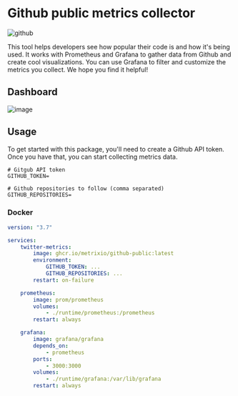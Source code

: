 # Github public metrics collector

![github](https://user-images.githubusercontent.com/773481/209463759-1a359047-3263-454b-b8ae-3444b5102bc8.png)

This tool helps developers see how popular their code is and how it's being used. It works with Prometheus and Grafana to gather data from Github and create cool visualizations. You can use Grafana to filter and customize the metrics you collect. We hope you find it helpful!

## Dashboard

![image](https://user-images.githubusercontent.com/773481/209463810-43f33164-0be3-42f2-97e8-7c6b6d0a226c.png)

## Usage

To get started with this package, you'll need to create a Github API token. Once you have that, you can start collecting metrics data.

```dotenv
# Gitgub API token
GITHUB_TOKEN=

# Github repositories to follow (comma separated)
GITHUB_REPOSITORIES=
```

### Docker

```yaml
version: "3.7"

services:
    twitter-metrics:
        image: ghcr.io/metrixio/github-public:latest
        environment:
            GITHUB_TOKEN: ...
            GITHUB_REPOSITORIES: ...
        restart: on-failure

    prometheus:
        image: prom/prometheus
        volumes:
            - ./runtime/prometheus:/prometheus
        restart: always

    grafana:
        image: grafana/grafana
        depends_on:
            - prometheus
        ports:
            - 3000:3000
        volumes:
            - ./runtime/grafana:/var/lib/grafana
        restart: always
```

